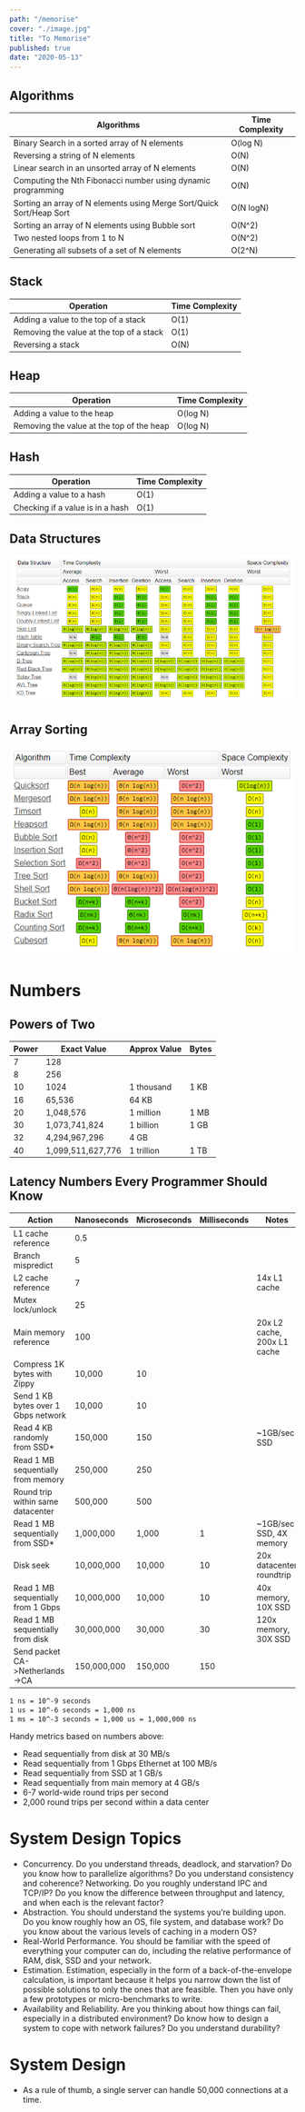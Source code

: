 ```yaml
---
path: "/memorise"
cover: "./image.jpg"
title: "To Memorise"
published: true
date: "2020-05-13"
---
```


## Algorithms 
| Algorithms                                                           | Time Complexity |
|----------------------------------------------------------------------|-----------------|
| Binary Search in a sorted array of N elements                        | O(log N)        |
| Reversing a string of N elements                                     | O(N)            |
| Linear search in an unsorted array of N elements                     | O(N)            |
| Computing the Nth Fibonacci number using dynamic programming         | O(N)            |
| Sorting an array of N elements using Merge Sort/Quick Sort/Heap Sort | O(N logN)       |
| Sorting an array of N elements using Bubble sort                     | O(N^2)          |
| Two nested loops from 1 to N                                         | O(N^2)          |
| Generating all subsets of a set of N elements                        | O(2^N)          |


## Stack
| Operation                                | Time Complexity |
|------------------------------------------|-----------------|
| Adding a value to the top of a stack     | O(1)            |
| Removing the value at the top of a stack | O(1)            |
| Reversing a stack                        | O(N)            |

## Heap
| Operation                                 | Time Complexity |
|-------------------------------------------|-----------------|
| Adding a value to the heap                | O(log N)        |
| Removing the value at the top of the heap | O(log N)        |

## Hash
| Operation                        | Time Complexity |
|----------------------------------|-----------------|
| Adding a value to a hash         | O(1)            |
| Checking if a value is in a hash | O(1)            |

## Data Structures
![img](DataStructures.PNG)

## Array Sorting
![Sorting](Sorting.PNG)

# Numbers

## Powers of Two
| Power | Exact Value       | Approx Value | Bytes             |
|-------|-------------------|--------------|-------------------|
| 7     | 128               |              |                   |
| 8     | 256               |              |                   |
| 10    | 1024              | 1 thousand   | 1 KB              |
| 16    | 65,536            | 64 KB        |                   |
| 20    | 1,048,576         | 1 million    | 1 MB              |
| 30    | 1,073,741,824     | 1 billion    | 1 GB              |
| 32    | 4,294,967,296     | 4 GB         |                   |
| 40    | 1,099,511,627,776 | 1 trillion   | 1 TB              |

## Latency Numbers Every Programmer Should Know

| Action                              | Nanoseconds | Microseconds | Milliseconds | Notes                       |
|-------------------------------------|-------------|--------------|--------------|-----------------------------|
| L1 cache reference                  | 0.5         |              |              |                             |
| Branch mispredict                   | 5           |              |              |                             |
| L2 cache reference                  | 7           |              |              | 14x L1 cache                |
| Mutex lock/unlock                   | 25          |              |              |                             |
| Main memory reference               | 100         |              |              | 20x L2 cache, 200x L1 cache |
| Compress 1K bytes with Zippy        | 10,000      | 10           |              |                             |
| Send 1 KB bytes over 1 Gbps network | 10,000      | 10           |              |                             |
| Read 4 KB randomly from SSD*        | 150,000     | 150          |              | ~1GB/sec SSD                |
| Read 1 MB sequentially from memory  | 250,000     | 250          |              |                             |
| Round trip within same datacenter   | 500,000     | 500          |              |                             |
| Read 1 MB sequentially from SSD*    | 1,000,000   | 1,000        | 1            | ~1GB/sec SSD, 4X memory     |
| Disk seek                           | 10,000,000  | 10,000       | 10           | 20x datacenter roundtrip    |
| Read 1 MB sequentially from 1 Gbps  | 10,000,000  | 10,000       | 10           | 40x memory, 10X SSD         |
| Read 1 MB sequentially from disk    | 30,000,000  | 30,000       | 30           | 120x memory, 30X SSD        |
| Send packet CA->Netherlands->CA     | 150,000,000 | 150,000      | 150          |                             |

```
1 ns = 10^-9 seconds
1 us = 10^-6 seconds = 1,000 ns
1 ms = 10^-3 seconds = 1,000 us = 1,000,000 ns
```

Handy metrics based on numbers above:
- Read sequentially from disk at 30 MB/s
- Read sequentially from 1 Gbps Ethernet at 100 MB/s
- Read sequentially from SSD at 1 GB/s
- Read sequentially from main memory at 4 GB/s
- 6-7 world-wide round trips per second
- 2,000 round trips per second within a data center

# System Design Topics
- Concurrency. Do you understand threads, deadlock, and starvation? Do you know how to parallelize algorithms? Do you understand consistency and coherence?
Networking. Do you roughly understand IPC and TCP/IP? Do you know the difference between throughput and latency, and when each is the relevant factor?
- Abstraction. You should understand the systems you’re building upon. Do you know roughly how an OS, file system, and database work? Do you know about the various levels of caching in a modern OS?
- Real-World Performance. You should be familiar with the speed of everything your computer can do, including the relative performance of RAM, disk, SSD and your network.
- Estimation. Estimation, especially in the form of a back-of-the-envelope calculation, is important because it helps you narrow down the list of possible solutions to only the ones that are feasible. Then you have only a few prototypes or micro-benchmarks to write.
- Availability and Reliability. Are you thinking about how things can fail, especially in a distributed environment? Do know how to design a system to cope with network failures? Do you understand durability?

# System Design
- As a rule of thumb, a single server can handle 50,000 connections at a time.

